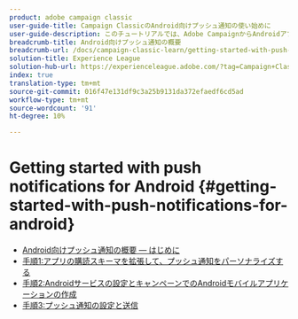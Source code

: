 ```yaml
---
product: adobe campaign classic
user-guide-title: Campaign ClassicのAndroid向けプッシュ通知の使い始めに
user-guide-description: このチュートリアルでは、Adobe CampaignからAndroidアプリへプッシュ通知を送信する手順について説明します。
breadcrumb-title: Android向けプッシュ通知の概要
breadcrumb-url: /docs/campaign-classic-learn/getting-started-with-push-notifications-for-android/introduction.html
solution-title: Experience League
solution-hub-url: https://experienceleague.adobe.com/?tag=Campaign+Classic#recommended/solutions/campaign
index: true
translation-type: tm+mt
source-git-commit: 016f47e131df9c3a25b9131da372efaedf6cd5ad
workflow-type: tm+mt
source-wordcount: '91'
ht-degree: 10%

---
```



# Getting started with push notifications for Android {#getting-started-with-push-notifications-for-android}

+ [Android向けプッシュ通知の概要 — はじめに](/help/tutorial-getting-started-with-push-notifications-for-android/introduction.md)
+ [手順1:アプリの購読スキーマを拡張して、プッシュ通知をパーソナライズする](/help/tutorial-getting-started-with-push-notifications-for-android/extending-the-app-subscription-schema.md)
+ [手順2:Androidサービスの設定とキャンペーンでのAndroidモバイルアプリケーションの作成](/help/tutorial-getting-started-with-push-notifications-for-android/configuring-an-android-service-in-campaign.md)
+ [手順3:プッシュ通知の設定と送信](/help/tutorial-getting-started-with-push-notifications-for-android/configuring-and-sending-push-notifications.md)
